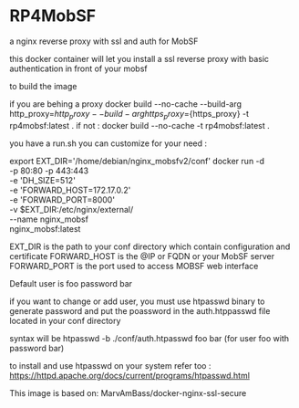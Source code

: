 # RP4MobSF
a nginx reverse proxy with ssl and auth for MobSF

this docker container will let you install a ssl reverse proxy with basic authentication in front of your mobsf 

to build the image 

if you are behing a proxy 
docker build --no-cache --build-arg http_proxy=${http_proxy} --build-arg https_proxy=${https_proxy}  -t rp4mobsf:latest .
if not :
docker build --no-cache  -t rp4mobsf:latest .

you have a run.sh you can customize for your need :

export EXT_DIR='/home/debian/nginx_mobsfv2/conf'
docker run -d \
-p 80:80 -p 443:443 \
-e 'DH_SIZE=512' \
-e 'FORWARD_HOST=172.17.0.2' \
-e 'FORWARD_PORT=8000' \
-v $EXT_DIR:/etc/nginx/external/ \
--name nginx_mobsf \
nginx_mobsf:latest

EXT_DIR is the path to your conf directory which contain configuration and certificate
FORWARD_HOST is the @IP or FQDN or your MobSF server
FORWARD_PORT is the port used to access MOBSF web interface

Default user is foo password bar

if you want to change or add user, you must use htpasswd binary to generate password and put the poassword in the auth.htppasswd file located in your conf directory 

syntax will be htpasswd -b ./conf/auth.htpasswd foo bar  (for user foo with password bar)

to install and use htpasswd on your system refer too : 
https://httpd.apache.org/docs/current/programs/htpasswd.html


This image is based on:
MarvAmBass/docker-nginx-ssl-secure

